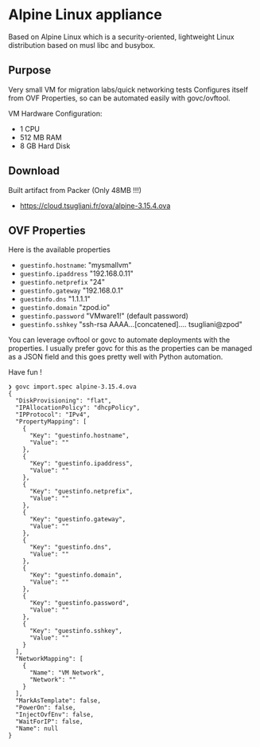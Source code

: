 # Alpine Linux appliance

Based on Alpine Linux which is a security-oriented, lightweight Linux distribution based on musl libc and busybox.

## Purpose

Very small VM for migration labs/quick networking tests
Configures itself from OVF Properties, so can be automated easily with govc/ovftool.

VM Hardware Configuration:
- 1 CPU
- 512 MB RAM
- 8 GB Hard Disk

## Download

Built artifact from Packer (Only 48MB !!!)
- https://cloud.tsugliani.fr/ova/alpine-3.15.4.ova

## OVF Properties

Here is the available properties

- `guestinfo.hostname`: "mysmallvm"
- `guestinfo.ipaddress` "192.168.0.11"
- `guestinfo.netprefix` "24"
- `guestinfo.gateway`   "192.168.0.1"
- `guestinfo.dns`       "1.1.1.1"
- `guestinfo.domain`    "zpod.io"
- `guestinfo.password`  "VMware1!" (default password)
- `guestinfo.sshkey`    "ssh-rsa AAAA...[concatened].... tsugliani@zpod"

You can leverage ovftool or govc to automate deployments with the properties.
I usually prefer govc for this as the properties can be managed as a JSON field and this goes pretty well with Python automation.

Have fun !

```shell
❯ govc import.spec alpine-3.15.4.ova
{
  "DiskProvisioning": "flat",
  "IPAllocationPolicy": "dhcpPolicy",
  "IPProtocol": "IPv4",
  "PropertyMapping": [
    {
      "Key": "guestinfo.hostname",
      "Value": ""
    },
    {
      "Key": "guestinfo.ipaddress",
      "Value": ""
    },
    {
      "Key": "guestinfo.netprefix",
      "Value": ""
    },
    {
      "Key": "guestinfo.gateway",
      "Value": ""
    },
    {
      "Key": "guestinfo.dns",
      "Value": ""
    },
    {
      "Key": "guestinfo.domain",
      "Value": ""
    },
    {
      "Key": "guestinfo.password",
      "Value": ""
    },
    {
      "Key": "guestinfo.sshkey",
      "Value": ""
    }
  ],
  "NetworkMapping": [
    {
      "Name": "VM Network",
      "Network": ""
    }
  ],
  "MarkAsTemplate": false,
  "PowerOn": false,
  "InjectOvfEnv": false,
  "WaitForIP": false,
  "Name": null
}
```
